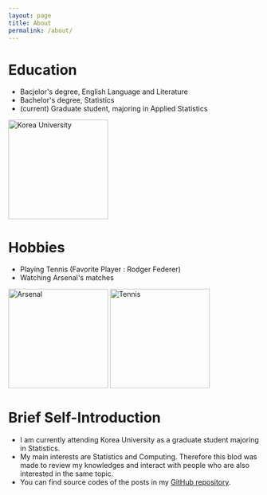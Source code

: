 ```yaml
---
layout: page
title: About
permalink: /about/
---
```

# Education
- Bacjelor's degree, English Language and Literature
- Bachelor's degree, Statistics
- (current) Graduate student, majoring in Applied Statistics
<img src="{{ site.baseurl }}/assets/ku_logo.jpg" height="200" title="Korea University" class="profile">

# Hobbies
- Playing Tennis (Favorite Player : Rodger Federer)
- Watching Arsenal's matches
<img src="{{ site.baseurl }}/assets/Arsenal_FC.png"  height="200" title="Arsenal" class="profile">
<img src="{{ site.baseurl }}/assets/tennis.jpg"  height="200" title="Tennis" class="profile">

# Brief Self-Introduction
- I am currently attending Korea University as a graduate student majoring in Statistics.
- My main interests are Statistics and Computing. Therefore this blod was made to review my knowledges and interact with people who are also interested in the same topic.
- You can find source codes of the posts in my [GitHub repository](https://github.com/eugene9212).

